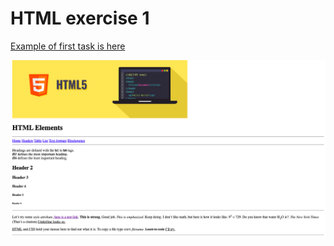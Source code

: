 # HTML exercise 1

[Example of first task is here](https://yaninatrekhleb.github.io/learn-html-css/html/exercise-1/learn-html.html)

![How it looks](task-one-demo.png)